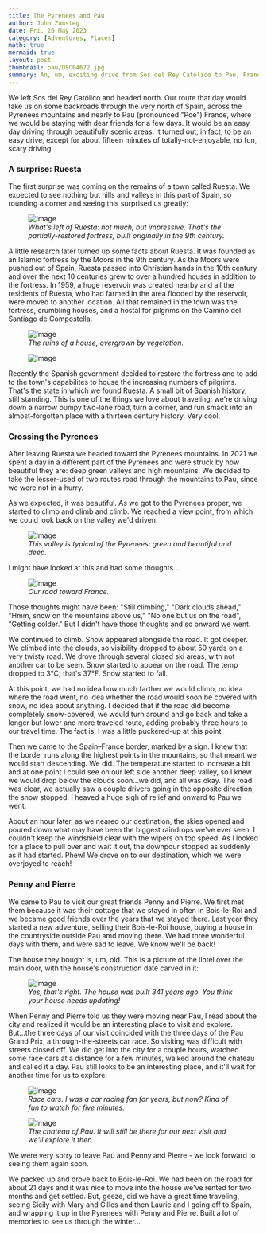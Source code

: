 ```yaml
---
title: The Pyrenees and Pau
author: John Zumsteg
date: Fri, 26 May 2023
category: [Adventures, Places]
math: true
mermaid: true
layout: post
thumbnail: pau/DSC04672.jpg
summary: An, um, exciting drive from Sos del Rey Católico to Pau, France.
---
```

We left Sos del Rey Católico and headed north. Our route that day would take us on some backroads through the very north of Spain, across the Pyrenees mountains and nearly to Pau (pronounced "Poe") France, where we would be staying with dear friends for a few days. It would be an easy day driving through beautifully scenic areas. It turned out, in fact, to be an easy drive, except for about fifteen minutes of totally-not-enjoyable, no fun, scary driving. 

<h3>A surprise: Ruesta</H3>
The first surprise was coming on the remains of a town called Ruesta. We expected to see nothing but hills and valleys in this part of Spain, so rounding a corner and seeing this surprised us greatly:

<figure class = "landscape" >
	<img src="{{ "pau/DSC04666.jpg" | prepend: site.imageurl | prepend: site.baseurl | prepend: site.url }}" alt="Image" />
	<figcaption><em>What's left of Ruesta: not much, but impressive. That's the partially-restored fortress, built originally in the 9th century.</em></figcaption>
</figure>
A little research later turned up some facts about Ruesta. It was founded as an Islamic fortress by the Moors in the 9th century. As the Moors were pushed out of Spain, Ruesta passed into Christian hands in the 10th century and over the next 10 centuries grew to over a hundred houses in addition to the fortress. In 1959, a huge reservoir was created nearby and all the residents of Ruesta, who had farmed in the area flooded by the reservoir, were moved to another location. All that remained in the town was the fortress, crumbling houses, and a hostal for pilgrims on the Camino del Santiago de Compostella.

<figure class = "portrait" >
	<img src="{{ "pau/DSC04670.jpg" | prepend: site.imageurl | prepend: site.baseurl | prepend: site.url }}" alt="Image" />
	<figcaption><em>The ruins of a house, overgrown by vegetation.</em></figcaption>
</figure>
<figure class = "portrait" >
	<img src="{{ "pau/DSC04672-1.jpg" | prepend: site.imageurl | prepend: site.baseurl | prepend: site.url }}" alt="Image" />
	<figcaption><em></em></figcaption>
</figure>

Recently the Spanish government decided to restore the fortress and to add to the town's capabilites to house the increasing numbers of pilgrims. That's the state in which we found Ruesta. A small bit of Spanish history, still standing. This is one of the things we love about traveling: we're driving down a narrow bumpy two-lane road, turn a corner, and run smack into an almost-forgotten place with a thirteen century history. Very cool. 

<h3>Crossing the Pyrenees</h3>
After leaving Ruesta we headed toward the Pyrenees mountains. In 2021 we spent a day in a different part of the Pyrenees and were struck by how beautiful they are: deep green valleys and high mountains. We decided to take the lesser-used of two routes road through the mountains to Pau, since we were not in a hurry.

As we expected, it was beautiful. As we got to the Pyrenees proper, we started to climb and climb and climb. We reached a view point, from which we could look back on the valley we'd driven.
<figure class = "landscape" >
	<img src="{{ "pau/DSC04674.jpg" | prepend: site.imageurl | prepend: site.baseurl | prepend: site.url }}" alt="Image" />
	<figcaption><em>This valley is typical of the Pyrenees: green and beautiful and deep.</em></figcaption>
</figure>

I might have looked at this and had some thoughts...
<figure class = "landscape" >
	<img src="{{ "pau/DSC04677.jpg" | prepend: site.imageurl | prepend: site.baseurl | prepend: site.url }}" alt="Image" />
	<figcaption><em>Our road toward France.</em></figcaption>
</figure>

Those thoughts might have been: "Still climbing," "Dark clouds ahead," "Hmm, snow on the mountains above us," "No one but us on the road", "Getting colder." But I didn't have those thoughts and so onward we went.

We continued to climb. Snow appeared alongside the road. It got deeper. We climbed into the clouds, so visibility dropped to about 50 yards on a very twisty road. We drove through several closed ski areas, with not another car to be seen. Snow started to appear on the road. The temp dropped to 3°C; that's 37°F. Snow started to fall.

At this point, we had no idea how much farther we would climb, no idea where the road went, no idea whether the road would soon be covered with snow, no idea about anything. I decided that if the road did become completely snow-covered, we would turn around and go back and take a longer but lower and more traveled route, adding probably three hours to our travel time. The fact is, I was a little puckered-up at this point.

Then we came to the Spain&ndash;France border, marked by a sign. I knew that the border runs along the highest points in the mountains, so that meant we would start descending. We did. The temperature started to increase a bit and at one point I could see on our left side another deep valley, so I knew we would drop below the clouds soon...we did, and all was okay. The road was clear, we actually saw a couple drivers going in the opposite direction, the snow stopped. I heaved a huge sigh of relief and onward to Pau we went.

About an hour later, as we neared our destination, the skies opened and poured down what may have been the biggest raindrops we've ever seen. I couldn't keep the windshield clear with the wipers on top speed. As I looked for a place to pull over and wait it out, the downpour stopped as suddenly as it had started. Phew! We drove on to our destination, which we were overjoyed to reach!

<h3>Penny and Pierre</h3>
We came to Pau to visit our great friends Penny and Pierre. We first met them because it was their cottage that we stayed in often in Bois-le-Roi and we became good friends over the years that we stayed there. Last year they started a new adventure, selling their Bois-le-Roi house, buying a house in the countryside outside Pau amd moving there. We had three wonderful days with them, and were sad to leave. We know we'll be back!

The house they bought is, um, old. This is a picture of the lintel over the main door, with the house's construction date carved in it:
<figure class = "landscape" >
	<img src="{{ "pau/DSC04721-2.jpg" | prepend: site.imageurl | prepend: site.baseurl | prepend: site.url }}" alt="Image" />
	<figcaption><em>Yes, that's right. The house was built 341 years ago. You think your house needs updating!</em></figcaption>
</figure>

When Penny and Pierre told us they were moving near Pau, I read about the city and realized it would be an interesting place to visit and explore. But...the three days of our visit coincided with the three days of the Pau Grand Prix, a through-the-streets car race. So visiting was difficult with streets closed off. We did get into the city for a couple hours, watched some race cars at a distance for a few minutes, walked around the chateau and called it a day. Pau still looks to be an interesting place, and it'll wait for another time for us to explore.
<figure class = "landscape" >
	<img src="{{ "pau/DSC04750.jpg" | prepend: site.imageurl | prepend: site.baseurl | prepend: site.url }}" alt="Image" />
	<figcaption><em>Race cars. I was a car racing fan for years, but now? Kind of fun to watch for five minutes.</em></figcaption>
</figure>

<figure class = "landscape" >
	<img src="{{ "pau/DSC04743.jpg" | prepend: site.imageurl | prepend: site.baseurl | prepend: site.url }}" alt="Image" />
	<figcaption><em>The chateau of Pau. It will still be there for our next visit and we'll explore it then.</em></figcaption>
</figure>

We were very sorry to leave Pau and Penny and Pierre - we look forward to seeing them again soon. 

We packed up and drove back to Bois-le-Roi. We had been on the road for about 21 days and it was nice to move into the house we've rented for two months and get settled. But, geeze, did we have a great time traveling, seeing Sicily with Mary and Gilles and then Laurie and I going off to Spain, and wrapping it up in the Pyrenees with Penny and Pierre. Built a lot of memories to see us through the winter...